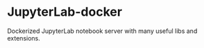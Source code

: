 JupyterLab-docker
=================

Dockerized JupyterLab notebook server with many useful libs and extensions.